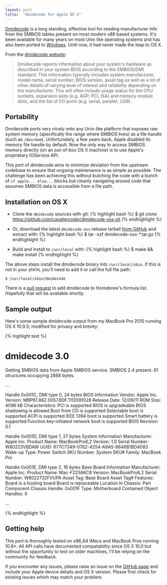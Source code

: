```yaml
---
layout: post
title:  "dmidecode for Apple OS X"
---
```


[Dmidecode](http://www.nongnu.org/dmidecode/) is a long standing, effective tool
for reading manufacturer info from the SMBIOS tables present on most modern x86
based systems. It's been available for many years on most Unix like operating
systems and has also been ported to
[Windows](http://gnuwin32.sourceforge.net/packages/dmidecode.htm). Until now, it
had never made the leap to OS X.

From the [dmidecode website](http://www.nongnu.org/dmidecode/):

> Dmidecode reports information about your system's hardware as described in
  your system BIOS according to the SMBIOS/DMI standard. This information
  typically includes system manufacturer, model name, serial number, BIOS
  version, asset tag as well as a lot of other details of varying level of
  interest and reliability depending on the manufacturer. This will often
  include usage status for the CPU sockets, expansion slots (e.g. AGP, PCI, ISA)
  and memory module slots, and the list of I/O ports (e.g. serial, parallel,
  USB).

## Portability

Dmidecode ports very nicely onto any Unix-like platform that exposes raw system
memory (specifically the range where SMBIOS lives) as a file handle (such as
`/dev/mem`). Unfortunately, a few years back, Apple disabled its memory file
handle by default. Now the only way to access SMBIOS memory directly (on an
out-of-box OS X machine) is to use Apple's proprietary IOService API.

This port of dmidecode aims to minimize deviation from the upstream codebase to
ensure that ongoing maintenance is as simple as possible. The challenge has
been achieving this without butching the code with a bunch of
`if apple... else...` blocks but cleanly navigating around code that assumes
SMBIOS data is accessible from a file path.

## Installation on OS X

* Clone the `dmidecode` sources with git:
  {% highlight bash %}
  $ git clone https://github.com/cavaliercoder/dmidecode-osx.git
  {% endhighlight %}

* Or, download the latest `dmidecode-osx` release tarball [from GitHub](
  https://github.com/cavaliercoder/dmidecode-osx/releases) and extract with:
  {% highlight bash %}
  $ tar -xzf dmidecode-osx-*.tar.gz
  {% endhighlight %}

* Build and install to `/usr/local` with:
  {% highlight bash %}
  $ make && make install
  {% endhighlight %}

The above steps install the dmidecode binary into `/usr/local/sbin`. If this is
not in your `$PATH`, you'll need to add it or call the full file path:

	$ /usr/local/sbin/dmidecode


There is a [pull request](https://github.com/Homebrew/homebrew/pull/45185) to
add dmidecode to Homebrew's formula list. Hopefully that will be available
shortly.

## Sample output

Here's some sample dmidecode output from my MacBook Pro 2010 running
OS X 10.9.5; modified for privacy and brevity:

{% highlight text %}
# dmidecode 3.0
Getting SMBIOS data from Apple SMBIOS service.
SMBIOS 2.4 present.
61 structures occupying 2888 bytes.

...

Handle 0x001C, DMI type 0, 24 bytes
BIOS Information
	Vendor: Apple Inc.
	Version:    MBP61.88Z.0057.B0F.1112091028
	Release Date: 12/09/11
	ROM Size: 4096 kB
	Characteristics:
		PCI is supported
		BIOS is upgradeable
		BIOS shadowing is allowed
		Boot from CD is supported
		Selectable boot is supported
		ACPI is supported
		IEEE 1394 boot is supported
		Smart battery is supported
		Function key-initiated network boot is supported
	BIOS Revision: 0.1

Handle 0x001D, DMI type 1, 27 bytes
System Information
	Manufacturer: Apple Inc.
	Product Name: MacBookPro6,2
	Version: 1.0
	Serial Number: W80223VBDAW
	UUID: 677C7349-0762-4254-A9A5-6646B1BD4083
	Wake-up Type: Power Switch
	SKU Number: System SKU#
	Family: MacBook Pro

Handle 0x001E, DMI type 2, 16 bytes
Base Board Information
	Manufacturer: Apple Inc.
	Product Name: Mac-F22586C8
	Version: MacBookPro6,2
	Serial Number: W8022732FVUPA
	Asset Tag: Base Board Asset Tag#
	Features:
		Board is a hosting board
		Board is replaceable
	Location In Chassis: Part Component
	Chassis Handle: 0x001F
	Type: Motherboard
	Contained Object Handles: 0

...

{% endhighlight %}

## Getting help

This port is thoroughly tested on x86_64 iMacs and MacBook Pros running 10.9+.
All API calls have documented compatability since OS X 10.0 but without the
opportunity to test on older machines, I'll be relying on the community for
feedback.

If you encounter any issues, please raise an issue on the [GitHub page](
https://github.com/cavaliercoder/dmidecode-osx/issues) and include your Apple
device details and OS X version. Please first check for existing issues which
may match your problem.
